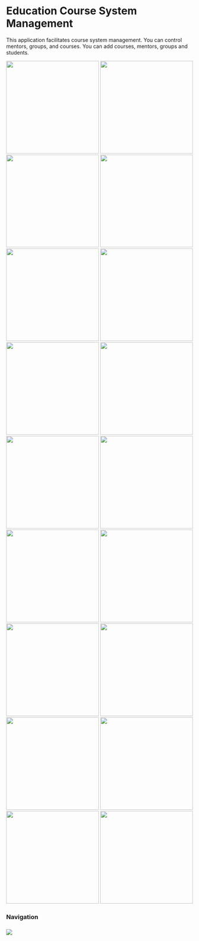 # Education Course System Management
This application facilitates course system management. You can control mentors, groups, and courses. You can add courses, mentors, groups and students.

<img src="images/img_1.jpg" width = "250"> <img src="images/img_2.jpg" width = "250"> <img src="images/img_3.jpg" width = "250">
<img src="images/img_4.jpg" width = "250"> <img src="images/img_5.jpg" width = "250"> <img src="images/img_6.jpg" width = "250">
<img src="images/img_7.jpg" width = "250"> <img src="images/img_8.jpg" width = "250"> <img src="images/img_9.jpg" width = "250">
<img src="images/img_10.jpg" width = "250"> <img src="images/img_11.jpg" width = "250"> <img src="images/img_12.jpg" width = "250">
<img src="images/img_13.jpg" width = "250"> <img src="images/img_14.jpg" width = "250"> <img src="images/img_15.jpg" width = "250">
<img src="images/img_16.jpg" width = "250"> <img src="images/img_17.jpg" width = "250"> <img src="images/img_18.jpg" width = "250">

<h3>Navigation<h3>
  <img src="images/navigation.png"> 

  
